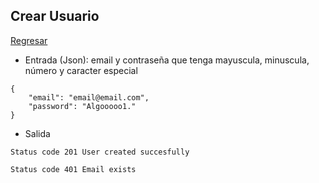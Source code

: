 ## Crear Usuario
[Regresar](.)

- Entrada (Json): email y contraseña que tenga mayuscula, minuscula, número y caracter especial
```
{
	"email": "email@email.com",
	"password": "Algooooo1."
}
```

- Salida
```
Status code 201 User created succesfully

Status code 401 Email exists
```
